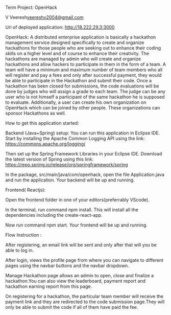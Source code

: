 Term Project: OpenHack

V Veeresh<veereshv2004@gmail.com>

Url of deployed application: http://18.222.29.3:3000


OpenHack: A distributed enterprise application is basically a hackathon management service designed specifically to 
create and organize hackathons for those people who are seeking out to enhance their coding skills on a higher level 
and of course to enhance their creativity. The hackathons are managed by admin who will create and organize hackathons 
and allow hackers to participate in them in the form of a team. A team will have a minimum and maximum number of team 
members who all will register and pay a fees and only after successful payment, they would be able to participate in the 
Hackathon and submit their code. Once a hackathon has been closed for submissions, the code evaluations will be done by 
judges who will assign a grade to each team. The judge can be any user who is not himself a participant of the same 
hackathon he is supposed to evaluate. Additionally, a user can create his own organization on OpenHack which can be 
joined by other people. These organizations can sponsor Hackathons as well.


How to get this application started:

Backend (Java+Spring) setup:
You can run this application in Eclipse IDE. Start by installing the Apache Common Logging API using the 
link: https://commons.apache.org/logging/

Then set up the Spring Framework Libraries in your Eclipse IDE. Download the latest version of Spring using this 
link: https://repo.spring.io/release/org/springframework/spring

In the package, src/main/java/com/openhack, open the file Application.java and run the application. Your backend will 
be up and running.


Frontend( Reactjs):

Open the frontend folder in one of your editors(preferrably VScode).


In the terminal, run command npm install. This will install all the dependencies including the create-react-app.

Now run command npm start. Your frontend will be up and running.

Flow Instruction : 

After registering, an email link will be sent and only after that will you be able to log in.

After login, views the profile page from where you can navigate to different pages using the navbar buttons and the navbar dropdown.

Manage Hackathon page allows an admin to open, close and finalize a hackathon.You can also view the leaderboard, payment report and hackathon earning report from this page.

On registering for a hackathon, the particular team member will receive the payment link and they are redirected to the code submission page.They will only be able to submit the code if all of them have paid the fee.
